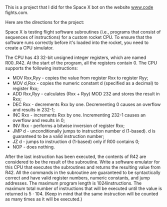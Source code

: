 This is a project that I did for the Space X bot on the website www.code fights.com.

Here are the directions for the project:

Space X is testing flight software subroutines (i.e., programs that consist of sequences of instructions) for a custom
rocket CPU. To ensure that the software runs correctly before it's loaded into the rocket, you need to create a CPU
simulator.

The CPU has 43 32-bit unsigned integer registers, which are named R00..R42. At the start of the program,
all the registers contain 0. The CPU supports the following instructions:

* MOV Rxx,Ryy - copies the value from register Rxx to register Ryy;
* MOV d,Rxx - copies the numeric constant d (specified as a decimal) to register Rxx;
* ADD Rxx,Ryy - calculates (Rxx + Ryy) MOD 232 and stores the result in Rxx;
* DEC Rxx - decrements Rxx by one. Decrementing 0 causes an overflow and results in 232-1;
* INC Rxx - increments Rxx by one. Incrementing 232-1 causes an overflow and results in 0;
* INV Rxx - performs a bitwise inversion of register Rxx;
* JMP d - unconditionally jumps to instruction number d (1-based). d is guaranteed to be a valid instruction number;
* JZ d - jumps to instruction d (1-based) only if R00 contains 0;
* NOP - does nothing.

After the last instruction has been executed, the contents of R42 are considered to be the result of the subroutine.
Write a software emulator for this CPU that executes the subroutines and returns the resulting value from R42.
All the commands in the subroutine are guaranteed to be syntactically correct and have valid register numbers,
numeric constants, and jump addresses. The maximum program length is 1024instructions. The maximum total number
of instructions that will be executed until the value is returned is 5 · 104. (Keep in mind that the same
instruction will be counted as many times as it will be executed.)
